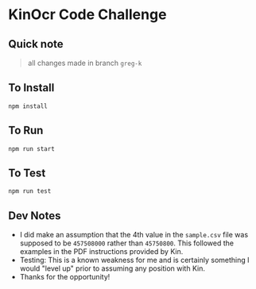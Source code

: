 # KinOcr Code Challenge

## Quick note

> all changes made in branch `greg-k`

## To Install

`npm install`

## To Run

`npm run start`

## To Test

`npm run test`


## Dev Notes

- I did make an assumption that the 4th value in the `sample.csv` file was supposed to be `457508000` rather than `45750800`. This followed the examples in the PDF instructions provided by Kin.
- Testing: This is a known weakness for me and is certainly something I would "level up" prior to assuming any position with Kin.
- Thanks for the opportunity! 